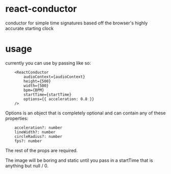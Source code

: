 # react-conductor

conductor for simple time signatures based off the browser's highly accurate starting clock

# usage

currently you can use by passing like so:

```
    <ReactConductor
        audioContext={audioContext}
        height={500}
        width={500}
        bpm={BPM}
        startTime={startTime}
        options={{ acceleration: 0.8 }}
    />
```

Options is an object that is completely optional and can contain any of these properties:

```
	acceleration?: number
	lineWidth?: number
	circleRadius?: number
	fps?: number
```

The rest of the props are required.

The image will be boring and static until you pass in a startTime that is anything but null / 0.
